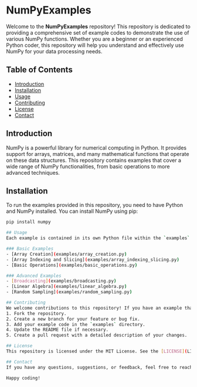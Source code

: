 # NumPyExamples

Welcome to the **NumPyExamples** repository! This repository is dedicated to providing a comprehensive set of example codes to demonstrate the use of various NumPy functions. Whether you are a beginner or an experienced Python coder, this repository will help you understand and effectively use NumPy for your data processing needs.

## Table of Contents
- [Introduction](#introduction)
- [Installation](#installation)
- [Usage](#usage)
- [Contributing](#contributing)
- [License](#license)
- [Contact](#contact)

## Introduction 
NumPy is a powerful library for numerical computing in Python. It provides support for arrays, matrices, and many mathematical functions that operate on these data structures. This repository contains examples that cover a wide range of NumPy functionalities, from basic operations to more advanced techniques.

## Installation
To run the examples provided in this repository, you need to have Python and NumPy installed. You can install NumPy using pip:

```bash
pip install numpy

## Usage
Each example is contained in its own Python file within the `examples` directory. You can run these examples directly to see the output and understand how each function works.

### Basic Examples
- [Array Creation](examples/array_creation.py)
- [Array Indexing and Slicing](examples/array_indexing_slicing.py)
- [Basic Operations](examples/basic_operations.py)

### Advanced Examples
- [Broadcasting](examples/broadcasting.py)
- [Linear Algebra](examples/linear_algebra.py)
- [Random Sampling](examples/random_sampling.py)

## Contributing
We welcome contributions to this repository! If you have an example that you think would be useful to others, please feel free to create a pull request. Here are some guidelines for contributing:
1. Fork the repository.
2. Create a new branch for your feature or bug fix.
3. Add your example code in the `examples` directory.
4. Update the README file if necessary.
5. Create a pull request with a detailed description of your changes.

## License
This repository is licensed under the MIT License. See the [LICENSE](LICENSE) file for more information.

## Contact
If you have any questions, suggestions, or feedback, feel free to reach out to us at [alishishegar@gmail.com].

Happy coding!
